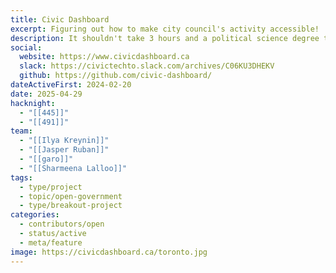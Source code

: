 ```yaml
---
title: Civic Dashboard
excerpt: Figuring out how to make city council's activity accessible!
description: It shouldn't take 3 hours and a political science degree to understand City Council and how to meaningfully engage with it. We make it take a few minutes.
social:
  website: https://www.civicdashboard.ca
  slack: https://civictechto.slack.com/archives/C06KU3DHEKV
  github: https://github.com/civic-dashboard/
dateActiveFirst: 2024-02-20
date: 2025-04-29
hacknight:
  - "[[445]]"
  - "[[491]]"
team:
  - "[[Ilya Kreynin]]"
  - "[[Jasper Ruban]]"
  - "[[garo]]"
  - "[[Sharmeena Lalloo]]"
tags:
  - type/project
  - topic/open-government
  - type/breakout-project
categories:
  - contributors/open
  - status/active
  - meta/feature
image: https://civicdashboard.ca/toronto.jpg
---
```

